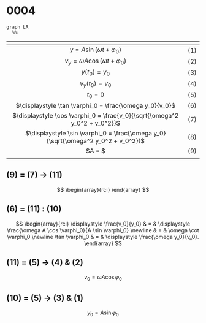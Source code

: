 # 0004
```mermaid
graph LR
  %%
```

<span></span>|<span></span>
:-: | :-:
$y = A \sin (\omega t + \varphi_0)$ | $(1)$
$v_y = \omega A \cos (\omega t + \varphi_0)$ | $(2)$
$y(t_0) = y_0$ | $(3)$
$v_y(t_0) = v_0$ | $(4)$
$t_0 = 0$ | $(5)$
$\displaystyle \tan \varphi_0 = \frac{\omega y_0}{v_0}$ | $(6)$
$\displaystyle \cos \varphi_0 = \frac{v_0}{\sqrt{\omega^2 y_0^2 + v_0^2}}$ | $(7)$
$\displaystyle \sin \varphi_0 = \frac{\omega y_0}{\sqrt{\omega^2 y_0^2 + v_0^2}}$ | $(8)$
$A = $ | $(9)$
<span></span>|<span></span>


## (9) = (7) &rightarrow; (11)
$$
\begin{array}{rcl}
\end{array}
$$


## (6) = (11) : (10)
$$
\begin{array}{rcl}
\displaystyle \frac{v_0}{y_0} & = & \displaystyle \frac{\omega A \cos \varphi_0}{A \sin \varphi_0} \newline
& = & \omega \cot \varphi_0 \newline
\tan \varphi_0 & = & \displaystyle \frac{\omega y_0}{v_0}.
\end{array}
$$


## (11) = (5) &rightarrow; (4) & (2)
$$
v_0 = \omega A \cos \varphi_0
$$


## (10) = (5) &rightarrow; (3) & (1)
$$
y_0 = A \sin \varphi_0
$$


